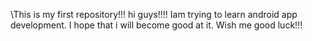 \\This is my first repository!!!
hi guys!!!!
Iam trying to learn android app development.
I hope that i will become good at it.
Wish me good luck!!!
